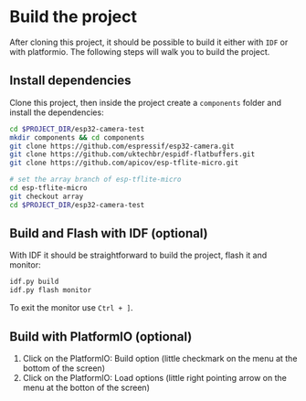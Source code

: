 # Build the project

After cloning this project, it should be possible to build it either with `IDF` or with platformio. The following steps will walk you to build the project.

## Install dependencies

  Clone this project, then inside the project create a `components` folder and install the dependencies:

  ```sh
  cd $PROJECT_DIR/esp32-camera-test
  mkdir components && cd components
  git clone https://github.com/espressif/esp32-camera.git
  git clone https://github.com/uktechbr/espidf-flatbuffers.git
  git clone https://github.com/apicov/esp-tflite-micro.git

  # set the array branch of esp-tflite-micro
  cd esp-tflite-micro
  git checkout array
  cd $PROJECT_DIR/esp32-camera-test
  ```

## Build and Flash with IDF (optional)

  With IDF it should be straightforward to build the project, flash it and monitor:

  ```sh
  idf.py build
  idf.py flash monitor
  ```

  To exit the monitor use `Ctrl + ]`.

## Build with PlatformIO (optional)

1. Click on the PlatformIO: Build option (little checkmark on the menu at the bottom of the screen)
2. Click on the PlatformIO: Load options (little right pointing arrow on the menu at the botton of the screen)  
